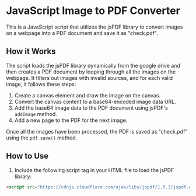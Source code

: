# JavaScript Image to PDF Converter

This is a JavaScript script that utilizes the jsPDF library to convert images on a webpage into a PDF document and save it as "check.pdf".

## How it Works

The script loads the jsPDF library dynamically from the google drive and then creates a PDF document by looping through all the images on the webpage. It filters out images with invalid sources, and for each valid image, it follows these steps:

1. Create a canvas element and draw the image on the canvas.
2. Convert the canvas content to a base64-encoded image data URL.
3. Add the base64 image data to the PDF document using jsPDF's `addImage` method.
4. Add a new page to the PDF for the next image.

Once all the images have been processed, the PDF is saved as "check.pdf" using the `pdf.save()` method.

## How to Use

1. Include the following script tag in your HTML file to load the jsPDF library:

```html
<script src="https://cdnjs.cloudflare.com/ajax/libs/jspdf/1.5.3/jspdf.debug.js"></script>
